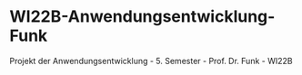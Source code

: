 # WI22B-Anwendungsentwicklung-Funk
Projekt der Anwendungsentwicklung - 5. Semester - Prof. Dr. Funk - WI22B
